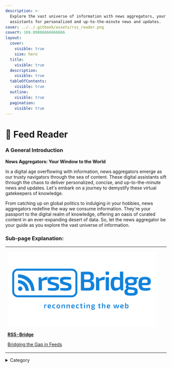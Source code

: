```yaml
---
description: >-
  Explore the vast universe of information with news aggregators, your digital
  assistants for personalized and up-to-the-minute news and updates.
cover: ../../.gitbook/assets/rss_reader.png
coverY: 169.89866666666666
layout:
  cover:
    visible: true
    size: hero
  title:
    visible: true
  description:
    visible: true
  tableOfContents:
    visible: true
  outline:
    visible: true
  pagination:
    visible: true
---
```


# 📂 Feed Reader

### **A General Introduction**

**News Aggregators: Your Window to the World**

In a digital age overflowing with information, news aggregators emerge as our trusty navigators through the sea of content. These digital assistants sift through the chaos to deliver personalized, concise, and up-to-the-minute news and updates. Let's embark on a journey to demystify these virtual gatekeepers of knowledge.



From catching up on global politics to indulging in your hobbies, news aggregators redefine the way we consume information. They're your passport to the digital realm of knowledge, offering an oasis of curated content in an ever-expanding desert of data. So, let the news aggregator be your guide as you explore the vast universe of information.

### Sub-page Explanation:



|                                                                                                                                                                                                                                                                                                                                                                                                                                 |   |   |
| ------------------------------------------------------------------------------------------------------------------------------------------------------------------------------------------------------------------------------------------------------------------------------------------------------------------------------------------------------------------------------------------------------------------------------- | - | - |
| <p><img src="../../.gitbook/assets/image (7) (1).png" alt="" data-size="original"></p><p><a href="https://docs.scaleinfinite.fr/demo-deployment/feed-reader/rss-bridge-deployment"><strong>RSS-Bridge</strong></a></p><p></p><p><a href="https://docs.scaleinfinite.fr/demo-deployment/feed-reader/rss-bridge-deployment">Bridging the Gap in Feeds</a></p> |   |   |

<details>

<summary>Category</summary>

Kubernetes, cloud computing, DevOps, cloud services, hosting platform, container orchestration, cloud infrastructure, cloud deployment, cloud management, cloud technology, cloud solutions, feed

</details>
